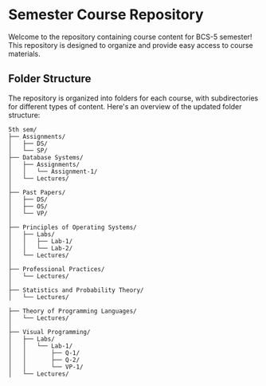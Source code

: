 
# Semester Course Repository

Welcome to the repository containing course content for BCS-5 semester! This repository is designed to organize and provide easy access to course materials.

## Folder Structure

The repository is organized into folders for each course, with subdirectories for different types of content. Here's an overview of the updated folder structure:

```
5th sem/
├── Assignments/
│   ├── DS/
│   └── SP/
├── Database Systems/
│   ├── Assignments/
│   │   └── Assignment-1/
│   └── Lectures/
│
├── Past Papers/
│   ├── DS/
│   ├── OS/
│   └── VP/
│
├── Principles of Operating Systems/
│   ├── Labs/
│   │   ├── Lab-1/
│   │   └── Lab-2/
│   └── Lectures/
│
├── Professional Practices/
│   └── Lectures/
│
├── Statistics and Probability Theory/
│   └── Lectures/

├── Theory of Programming Languages/
│   └── Lectures/
│
├── Visual Programming/
│   ├── Labs/
│   │   └── Lab-1/     
│   │       ├── Q-1/
│   │       ├── Q-2/
│   │       └── VP-1/
│   └── Lectures/
```
